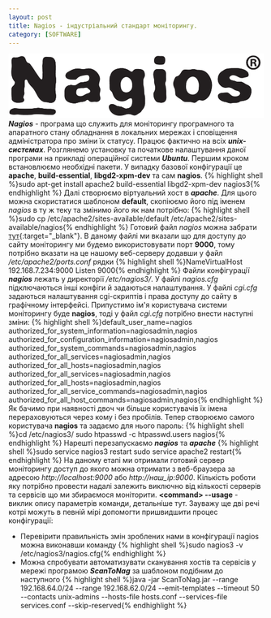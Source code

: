 ```yaml
---
layout: post
title: Nagios - індустріальний стандарт моніторингу.
category: [SOFTWARE]
---
```

![nagios logo](/assets/media/nagios.png?style=head)  
***Nagios*** - програма що служить для моніторингу програмного та апаратного
стану обладнання в локальних мережах і сповіщення адміністратора про
зміни їх статусу. Працює фактично на всіх ***unix-системах***. Розглянемо
установку та початкове налаштування даної програми на прикладі
операційної системи ***Ubuntu***.<!--more-->
Першим кроком встановлюємо необхідні пакети. У випадку базової
конфігурації це **apache**, **build-essential**, **libgd2-xpm-dev** та сам **nagios**.
    {% highlight shell %}sudo apt-get install apache2 build-essential libgd2-xpm-dev nagios3{% endhighlight %}
Далі створюємо віртуальний хост в ***apache***. Для цього можна скористатися
шаблоном **default**, скопіюємо його під іменем *nagios* в ту ж теку та
змінимо його як нам потрібно:
    {% highlight shell %}sudo cp /etc/apache2/sites-available/default /etc/apache2/sites-available/nagios{% endhighlight %}
Готовий файл *nagios* можна забрати [тут](https://goo.gl/ "nagios cfg"){:target="_blank"}.
В даному файлі ми вказали що для доступу до сайту моніторингу ми будемо
використовувати порт **9000**, тому потрібно вказати на це нашому
веб-серверу додавши у файл */etc/apache2/ports.conf* рядки
  {% highlight shell %}NameVirtualHost 192.168.7.234:9000
Listen 9000{% endhighlight %}
Файли конфігурації ***nagios*** лежать у директорії */etc/nagios3/*. У файлі
*nagios.cfg* підключаються інші конфіги й задаються налаштування. У файлі
*cgi.cfg* задаються налаштування cgi-скриптів і права доступу до сайту в
графічному інтерфейсі. Припустимо ім'я користувача системи моніторингу
буде **nagios**, тоді у файл *cgi.cfg* потрібно внести наступні зміни:
  {% highlight shell %}default_user_name=nagios
authorized_for_system_information=nagiosadmin,nagios
authorized_for_configuration_information=nagiosadmin,nagios
authorized_for_system_commands=nagiosadmin,nagios
authorized_for_all_services=nagiosadmin,nagios
authorized_for_all_hosts=nagiosadmin,nagios
authorized_for_all_services=nagiosadmin,nagios
authorized_for_all_hosts=nagiosadmin,nagios
authorized_for_all_service_commands=nagiosadmin,nagios
authorized_for_all_host_commands=nagiosadmin,nagios{% endhighlight %}
Як бачимо при наявності двоч чи більше користувачів їх імена перераховуються через кому і без пробілів.
Тепер створюємо самого користувача **nagios** та задаємо для нього пароль:
    {% highlight shell %}cd  /etc/nagios3/
sudo htpasswd -c htpasswd.users nagios{% endhighlight %}
Нарешті перезапускаємо ***nagios*** та ***apache***
    {% highlight shell %}sudo service nagios3 restart
sudo service apache2 restart{% endhighlight %}
На даному етапі ми отримали готовий сервер моніторингу доступ до якого
можна отримати з веб-браузера за адресою *http://localhost:9000* або
*http://наш_ір:9000*.
Кількість роботи яку потрібно провести надалі залежить виключно від кількості серверів та сервісів що ми збираємося моніторити.
**&lt;command&gt; --usage** - виклик опису параметрів команди, детальніше тут.
Зауважу ще дві речі котрі можуть в певній мірі допомогти пришвидшити процес конфігурації:

-  Перевірити правильність змін зроблених нами в конфігурації nagios
можна виконавши команду
    {% highlight shell %}sudo  nagios3 -v  /etc/nagios3/nagios.cfg{% endhighlight %}
-  Можна спробувати автоматизувати сканування хостів та сервісів у мережі програмою ***ScanToNag*** за шаблоном подібним до наступного
    {% highlight shell %}java -jar ScanToNag.jar --range 192.168.64.0/24 --range 192.168.62.0/24 --emit-templates --timeout 50 --contacts unix-admins --hosts-file hosts.conf --services-file services.conf --skip-reserved{% endhighlight %}
